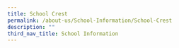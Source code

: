 ```yaml
---
title: School Crest
permalink: /about-us/School-Information/School-Crest
description: ""
third_nav_title: School Information
---
```

